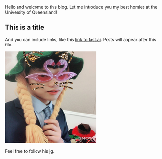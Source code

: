 Hello and welcome to this blog. Let me introduce you my best homies at the University of Queensland!


## This is a title

And you can include links, like this [link to fast.ai](https://www.fast.ai). Posts will appear after this file. 


<img src="images/Ly.png" alt="Ly logo" width="300" height="300">


Feel free to follow his [ig](https://www.instagram.com/tirionyy_ee/).
